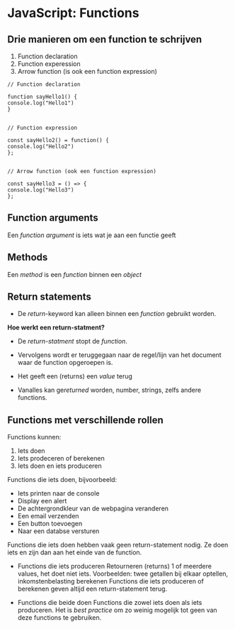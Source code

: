 # JavaScript: Functions

## Drie manieren om een function te schrijven

1. Function declaration
2. Function experession
3. Arrow function (is ook een function expression)

````
// Function declaration

function sayHello1() {
console.log("Hello1")
}


// Function expression

const sayHello2() = function() {
console.log("Hello2")
};


// Arrow function (ook een function expression)

const sayHello3 = () => {
console.log("Hello3")
};
````

## Function arguments

Een *function argument* is iets wat je aan een functie geeft

## Methods

Een *method* is een *function* binnen een *object*

## Return statements

* De *return*-keyword kan alleen binnen een *function* gebruikt worden.

**Hoe werkt een return-statment?**
* De *return-statment* stopt de *function*.
* Vervolgens wordt er teruggegaan naar de regel/lijn van het document waar de function opgeroepen is. 
* Het geeft een (returns) een *value* terug

* Vanalles kan ge*returned* worden, number, strings, zelfs andere functions.


## Functions met verschillende rollen

Functions kunnen:
1. Iets doen
2. Iets prodeceren of berekenen
3. Iets doen en iets produceren

Functions die iets doen, bijvoorbeeld:

- Iets printen naar de console
- Display een alert
- De achtergrondkleur van de webpagina veranderen
- Een email verzenden
- Een button toevoegen 
- Naar een databse versturen

Functions die iets doen hebben vaak geen return-statement nodig. Ze doen iets en zijn dan aan het einde van de function.

- Functions die iets produceren
Retourneren (returns) 1 of meerdere values, het doet niet iets.
Voorbeelden: twee getallen bij elkaar optellen, inkomstenbelasting berekenen
Functions die iets produceren of berekenen geven altijd een return-statement terug.

- Functions die beide doen
Functions die zowel iets doen als iets produceren. Het is *best practice* om zo weinig mogelijk tot geen van deze functions te gebruiken. 
